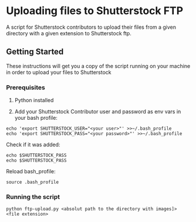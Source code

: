 # Uploading files to Shutterstock FTP
A script for Shutterstock contributors to upload their files from a given directory with a given extension to Shutterstock ftp.

## Getting Started

These instructions will get you a copy of the script running on your machine in order to upload your files to Shutterstock  

### Prerequisites

1. Python installed
  
2. Add your Shutterstock Contributor user and password as env vars in your bash profile:

```
echo 'export SHUTTERSTOCK_USER="<your user>"' >>~/.bash_profile
echo 'export SHUTTERSTOCK_PASS="<your password>"' >>~/.bash_profile
```
Check if it was added:

```
echo $SHUTTERSTOCK_PASS 
echo $SHUTTERSTOCK_PASS 
```
Reload bash_profile:

```
source .bash_profile
```

### Running the script

```
python ftp-upload.py <absolut path to the directory with images]> <file extension>
```